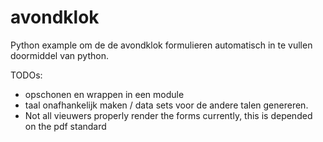 # avondklok

Python example om de de avondklok formulieren automatisch in te vullen doormiddel van python.

TODOs:
- opschonen en wrappen in een module
- taal onafhankelijk maken / data sets voor de andere talen genereren.
- Not all vieuwers properly render the forms currently, this is depended on the pdf standard
